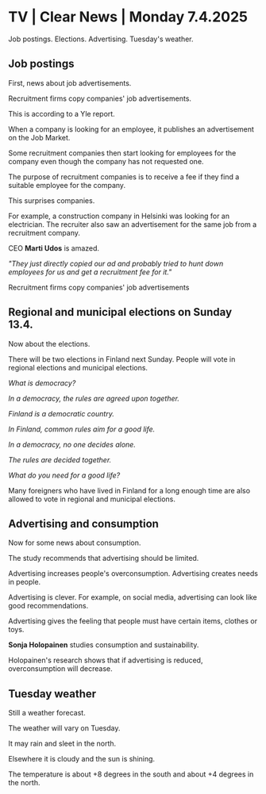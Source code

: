 # TV \| Clear News \| Monday 7.4.2025

Job postings. Elections. Advertising. Tuesday's weather.

## Job postings

First, news about job advertisements.

Recruitment firms copy companies' job advertisements.

This is according to a Yle report.

When a company is looking for an employee, it publishes an advertisement on the Job Market.

Some recruitment companies then start looking for employees for the company even though the company has not requested one.

The purpose of recruitment companies is to receive a fee if they find a suitable employee for the company.

This surprises companies.

For example, a construction company in Helsinki was looking for an electrician. The recruiter also saw an advertisement for the same job from a recruitment company.

CEO **Marti Udos** is amazed.

*"They just directly copied our ad and probably tried to hunt down employees for us and get a recruitment fee for it."*

Recruitment firms copy companies' job advertisements

## Regional and municipal elections on Sunday 13.4.

Now about the elections.

There will be two elections in Finland next Sunday. People will vote in regional elections and municipal elections.

*What is democracy?*

*In a democracy, the rules are agreed upon together.*

*Finland is a democratic country.*

*In Finland, common rules aim for a good life.*

*In a democracy, no one decides alone.*

*The rules are decided together.*

*What do you need for a good life?*

Many foreigners who have lived in Finland for a long enough time are also allowed to vote in regional and municipal elections.

## Advertising and consumption

Now for some news about consumption.

The study recommends that advertising should be limited.

Advertising increases people's overconsumption. Advertising creates needs in people.

Advertising is clever. For example, on social media, advertising can look like good recommendations.

Advertising gives the feeling that people must have certain items, clothes or toys.

**Sonja Holopainen** studies consumption and sustainability.

Holopainen's research shows that if advertising is reduced, overconsumption will decrease.

## Tuesday weather

Still a weather forecast.

The weather will vary on Tuesday.

It may rain and sleet in the north.

Elsewhere it is cloudy and the sun is shining.

The temperature is about +8 degrees in the south and about +4 degrees in the north.
